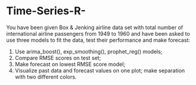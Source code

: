 # Time-Series-R-

You have been given Box & Jenking airline data set with total number of international airline
passengers from 1949 to 1960 and have been asked to use three models to fit the data, test their
performance and make forecast:

1. Use arima_boost(), exp_smoothing(), prophet_reg() models;
2. Compare RMSE scores on test set;
3. Make forecast on lowest RMSE score model;
4. Visualize past data and forecast values on one plot; make separation with two different colors.
